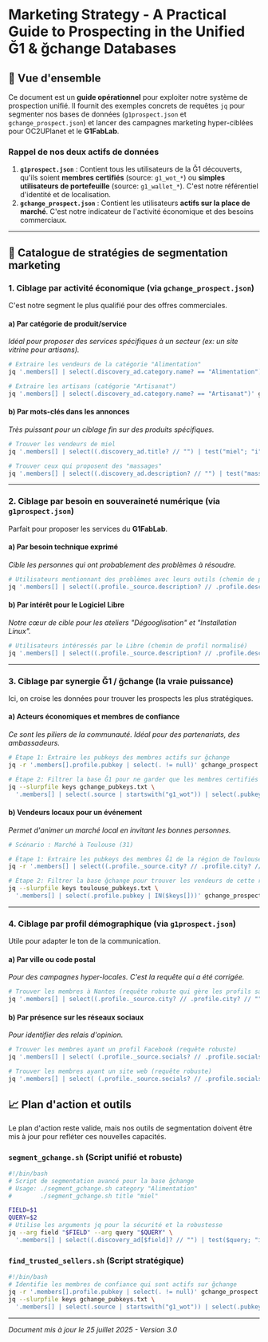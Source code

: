 # Marketing Strategy - A Practical Guide to Prospecting in the Unified Ğ1 & ğchange Databases

## 🎯 **Vue d'ensemble**

Ce document est un **guide opérationnel** pour exploiter notre système de prospection unifié. Il fournit des exemples concrets de requêtes `jq` pour segmenter nos bases de données (`g1prospect.json` et `gchange_prospect.json`) et lancer des campagnes marketing hyper-ciblées pour OC2UPlanet et le **G1FabLab**.

### **Rappel de nos deux actifs de données**
1.  **`g1prospect.json`** : Contient tous les utilisateurs de la Ğ1 découverts, qu'ils soient **membres certifiés** (source: `g1_wot_*`) ou **simples utilisateurs de portefeuille** (source: `g1_wallet_*`). C'est notre référentiel d'identité et de localisation.
2.  **`gchange_prospect.json`** : Contient les utilisateurs **actifs sur la place de marché**. C'est notre indicateur de l'activité économique et des besoins commerciaux.

---

## 🚀 **Catalogue de stratégies de segmentation marketing**

### 1. **Ciblage par activité économique (via `gchange_prospect.json`)**

C'est notre segment le plus qualifié pour des offres commerciales.

#### **a) Par catégorie de produit/service**
*Idéal pour proposer des services spécifiques à un secteur (ex: un site vitrine pour artisans).*
```bash
# Extraire les vendeurs de la catégorie "Alimentation"
jq '.members[] | select(.discovery_ad.category.name? == "Alimentation")' gchange_prospect.json

# Extraire les artisans (catégorie "Artisanat")
jq '.members[] | select(.discovery_ad.category.name? == "Artisanat")' gchange_prospect.json
```

#### **b) Par mots-clés dans les annonces**
*Très puissant pour un ciblage fin sur des produits spécifiques.*
```bash
# Trouver les vendeurs de miel
jq '.members[] | select((.discovery_ad.title? // "") | test("miel"; "i"))' gchange_prospect.json

# Trouver ceux qui proposent des "massages"
jq '.members[] | select((.discovery_ad.description? // "") | test("massage"; "i"))' gchange_prospect.json
```

---

### 2. **Ciblage par besoin en souveraineté numérique (via `g1prospect.json`)**

Parfait pour proposer les services du **G1FabLab**.

#### **a) Par besoin technique exprimé**
*Cible les personnes qui ont probablement des problèmes à résoudre.*
```bash
# Utilisateurs mentionnant des problèmes avec leurs outils (chemin de profil normalisé)
jq '.members[] | select((.profile._source.description? // .profile.description? // "") | test("PC|smartphone|ordinateur|problème|lent|aide"; "i"))' g1prospect.json
```

#### **b) Par intérêt pour le Logiciel Libre**
*Notre cœur de cible pour les ateliers "Dégooglisation" et "Installation Linux".*
```bash
# Utilisateurs intéressés par le Libre (chemin de profil normalisé)
jq '.members[] | select((.profile._source.description? // .profile.description? // "") | test("Linux|libre|dégoogliser|open source|privacy|vie privée"; "i"))' g1prospect.json
```

---

### 3. **Ciblage par synergie Ğ1 / ğchange (la vraie puissance)**

Ici, on croise les données pour trouver les prospects les plus stratégiques.

#### **a) Acteurs économiques et membres de confiance**
*Ce sont les piliers de la communauté. Idéal pour des partenariats, des ambassadeurs.*
```bash
# Étape 1: Extraire les pubkeys des membres actifs sur ğchange
jq -r '.members[].profile.pubkey | select(. != null)' gchange_prospect.json > gchange_pubkeys.txt

# Étape 2: Filtrer la base Ğ1 pour ne garder que les membres certifiés qui sont aussi sur ğchange
jq --slurpfile keys gchange_pubkeys.txt \
  '.members[] | select(.source | startswith("g1_wot")) | select(.pubkey | IN($keys[]))' g1prospect.json
```

#### **b) Vendeurs locaux pour un événement**
*Permet d'animer un marché local en invitant les bonnes personnes.*
```bash
# Scénario : Marché à Toulouse (31)

# Étape 1: Extraire les pubkeys des membres Ğ1 de la région de Toulouse (requête robuste)
jq -r '.members[] | select((.profile._source.city? // .profile.city? // "") | contains("31")) | .pubkey' g1prospect.json > toulouse_pubkeys.txt

# Étape 2: Filtrer la base ğchange pour trouver les vendeurs de cette région
jq --slurpfile keys toulouse_pubkeys.txt \
  '.members[] | select(.profile.pubkey | IN($keys[]))' gchange_prospect.json
```

---

### 4. **Ciblage par profil démographique (via `g1prospect.json`)**

Utile pour adapter le ton de la communication.

#### **a) Par ville ou code postal**
*Pour des campagnes hyper-locales. C'est la requête qui a été corrigée.*
```bash
# Trouver les membres à Nantes (requête robuste qui gère les profils sans ville)
jq '.members[] | select((.profile._source.city? // .profile.city? // "") | test("Nantes|44000|44100|44200|44300"; "i"))' g1prospect.json
```

#### **b) Par présence sur les réseaux sociaux**
*Pour identifier des relais d'opinion.*
```bash
# Trouver les membres ayant un profil Facebook (requête robuste)
jq '.members[] | select( (.profile._source.socials? // .profile.socials? // [])[] | .type == "facebook" )' g1prospect.json

# Trouver les membres ayant un site web (requête robuste)
jq '.members[] | select( (.profile._source.socials? // .profile.socials? // [])[] | .type == "website" )' g1prospect.json
```

## 📈 **Plan d'action et outils**

Le plan d'action reste valide, mais nos outils de segmentation doivent être mis à jour pour refléter ces nouvelles capacités.

### **`segment_gchange.sh` (Script unifié et robuste)**
```bash
#!/bin/bash
# Script de segmentation avancé pour la base ğchange
# Usage: ./segment_gchange.sh category "Alimentation"
#        ./segment_gchange.sh title "miel"

FIELD=$1
QUERY=$2
# Utilise les arguments jq pour la sécurité et la robustesse
jq --arg field "$FIELD" --arg query "$QUERY" \
  '.members[] | select((.discovery_ad[$field]? // "") | test($query; "i"))' gchange_prospect.json
```

### **`find_trusted_sellers.sh` (Script stratégique)**
```bash
#!/bin/bash
# Identifie les membres de confiance qui sont actifs sur ğchange
jq -r '.members[].profile.pubkey | select(. != null)' gchange_prospect.json > gchange_pubkeys.txt
jq --slurpfile keys gchange_pubkeys.txt \
  '.members[] | select(.source | startswith("g1_wot")) | select(.pubkey | IN($keys[]))' g1prospect.json
```

---
*Document mis à jour le 25 juillet 2025 - Version 3.0* 